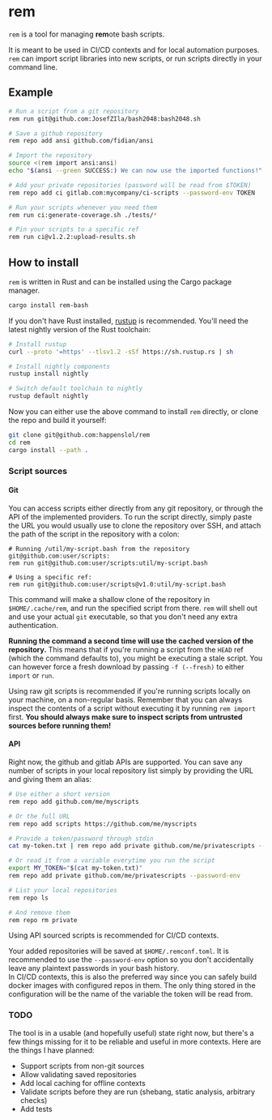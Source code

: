 # rem

`rem` is a tool for managing **rem**ote bash scripts.

It is meant to be used in CI/CD contexts and for local automation purposes. `rem` can import script libraries into new scripts, or run scripts directly in your command line. 

## Example

```bash
# Run a script from a git repository
rem run git@github.com:JosefZIla/bash2048:bash2048.sh

# Save a github repository
rem repo add ansi github.com/fidian/ansi

# Import the repository
source <(rem import ansi:ansi)
echo "$(ansi --green SUCCESS:) We can now use the imported functions!"

# Add your private repositories (password will be read from $TOKEN)
rem repo add ci gitlab.com:mycompany/ci-scripts --password-env TOKEN

# Run your scripts whenever you need them
rem run ci:generate-coverage.sh ./tests/*

# Pin your scripts to a specific ref
rem run ci@v1.2.2:upload-results.sh
```

## How to install

`rem` is written in Rust and can be installed using the Cargo package manager.

```bash
cargo install rem-bash
```

If you don't have Rust installed, [rustup](https://rustup.rs/) is recommended. You'll need the latest nightly version of the Rust toolchain:

```bash
# Install rustup
curl --proto '=https' --tlsv1.2 -sSf https://sh.rustup.rs | sh

# Install nightly components
rustup install nightly

# Switch default toolchain to nightly
rustup default nightly
```

Now you can either use the above command to install `rem` directly, or clone the repo and build it yourself:

```bash
git clone git@github.com:happenslol/rem
cd rem
cargo install --path .
```

### Script sources

#### Git

You can access scripts either directly from any git repository, or through the API of the implemented providers. To run the script directly, simply paste the URL you would usually use to clone the repository over SSH, and attach the path of the script in the repository with a colon:

```
# Running /util/my-script.bash from the repository git@github.com:user/scripts:
rem run git@github.com:user/scripts:util/my-script.bash

# Using a specific ref:
rem run git@github.com:user/scripts@v1.0:util/my-script.bash
```

This command will make a shallow clone of the repository in `$HOME/.cache/rem`, and run the specified script from there. `rem` will shell out and use your actual `git` executable, so that you don't need any extra authentication.

**Running the command a second time will use the cached version of the repository.** This means that if you're running a script from the `HEAD` ref (which the command defaults to), you might be executing a stale script. You can however force a fresh download by passing `-f (--fresh)` to either `import` or `run`.

Using raw git scripts is recommended if you're running scripts locally on your machine, on a non-regular basis. Remember that you can always inspect the contents of a script without executing it by running `rem import` first. **You should always make sure to inspect scripts from untrusted sources before running them!**

#### API

Right now, the github and gitlab APIs are supported. You can save any number of scripts in your local repository list simply by providing the URL and giving them an alias:

```bash
# Use either a short version
rem repo add github.com/me/myscripts

# Or the full URL
rem repo add scripts https://github.com/me/myscripts

# Provide a token/password through stdin
cat my-token.txt | rem repo add private github.com/me/privatescripts --password-stdin

# Or read it from a variable everytime you run the script
export MY_TOKEN="$(cat my-token.txt)"
rem repo add private github.com/me/privatescripts --password-env

# List your local repositories
rem repo ls

# And remove them
rem repo rm private
```

Using API sourced scripts is recommended for CI/CD contexts.

Your added repositories will be saved at `$HOME/.remconf.toml`. It is recommended to use the `--password-env` option so you don't accidentally leave any plaintext passwords in your bash history.  
In CI/CD contexts, this is also the preferred way since you can safely build docker images with configured repos in them. The only thing stored in the configuration will be the name of the variable the token will be read from.

### TODO

The tool is in a usable (and hopefully useful) state right now, but there's a few things missing for it to be reliable and useful in more contexts. Here are the things I have planned:

* Support scripts from non-git sources
* Allow validating saved repositories
* Add local caching for offline contexts
* Validate scripts before they are run (shebang, static analysis, arbitrary checks)
* Add tests
